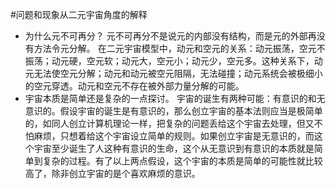 #问题和现象从二元宇宙角度的解释
* 为什么元不可再分？
元不可再分不是说元的内部没有结构，而是元的外部再没有方法令元分解。
在二元宇宙模型中，动元和空元的关系：动元振荡，空元不振荡；动元硬，空元软；动元大，空元小；动元少，空元多。这种关系下，动元无法使空元分解；动元和动元被空元阻隔，无法碰撞；动元系统会被极细小的空元穿透。动元和空元不存在被外部力量分解的可能。
* 宇宙本质是简单还是复杂的一点探讨。
宇宙的诞生有两种可能：有意识的和无意识的。假设宇宙的诞生是有意识的，那么创立宇宙的基本法则应当是极简单的，如同人创立计算机理论一样，把复杂的问题丢给这个宇宙去处理，但又不怕麻烦，只想着给这个宇宙设立简单的规则。如果创立宇宙是无意识的，而这个宇宙至少诞生了人这种有意识的生命，这个从无意识到有意识的本质就是简单到复杂的过程。有了以上两点假设，这个宇宙的本质是简单的可能性就比较高了，除非创立宇宙的是个喜欢麻烦的意识。
